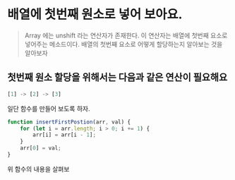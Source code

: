 # 배열에 첫번째 원소로 넣어 보아요.

> Array 에는 unshift 라는 연산자가 존재한다. 이 연산자는 배열에 첫번째 요소로 넣어주는 메소드이다. 배열의 첫번째 요소로 어떻게 할당하는지 알아보는 것을 알아보자

## 첫번째 원소 할당을 위해서는 다음과 같은 연산이 필요해요

```javascript
[1] -> [2] -> [3]
```

일단 함수를 만들어 보도록 하자.

```javascript
function insertFirstPostion(arr, val) {
    for (let i = arr.length; i > 0; i += 1) {
        arr[i] = arr[i - 1];
    }
    arr[0] = val;
}
```

위 함수의 내용을 살펴보
